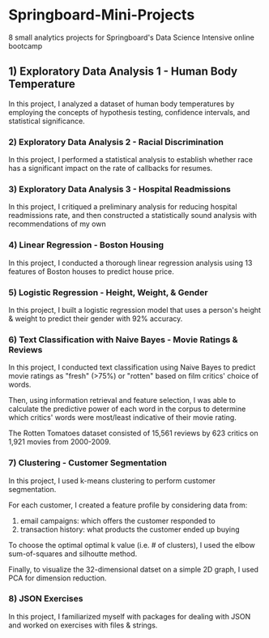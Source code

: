 # Springboard-Mini-Projects
8 small analytics projects for Springboard's Data Science Intensive online bootcamp

## 1) Exploratory Data Analysis 1 - Human Body Temperature
In this project, I analyzed a dataset of human body temperatures by employing the concepts of hypothesis testing, confidence intervals, and statistical significance.

### 2) Exploratory Data Analysis 2 - Racial Discrimination
In this project, I performed a statistical analysis to establish whether race has a significant impact on the rate of callbacks for resumes.

### 3) Exploratory Data Analysis 3 - Hospital Readmissions
In this project, I critiqued a preliminary analysis for reducing hospital readmissions rate, and then constructed a statistically sound analysis with recommendations of my own

### 4) Linear Regression - Boston Housing
In this project, I conducted a thorough linear regression analysis using 13 features of Boston houses to predict house price.

### 5) Logistic Regression - Height, Weight, & Gender
In this project, I built a logistic regression model that uses a person's height & weight to predict their gender with 92% accuracy.

### 6) Text Classification with Naive Bayes - Movie Ratings & Reviews
In this project, I conducted text classification using Naive Bayes to predict movie ratings as "fresh" (>75%) or "rotten" based on film critics' choice of words.

Then, using information retrieval and feature selection, I was able to calculate the predictive power of each word in the corpus to determine which critics' words were most/least indicative of their movie rating.

The Rotten Tomatoes dataset consisted of 15,561 reviews by 623 critics on 1,921 movies from 2000-2009.

### 7) Clustering - Customer Segmentation
In this project, I used k-means clustering to perform customer segmentation.

For each customer, I created a feature profile by considering data from:
1) email campaigns: which offers the customer responded to
2) transaction history: what products the customer ended up buying

To choose the optimal optimal k value (i.e. # of clusters), I used the elbow sum-of-squares and silhoutte method.

Finally, to visualize the 32-dimensional datset on a simple 2D graph, I used PCA for dimension reduction.

### 8) JSON Exercises
In this project, I familiarized myself with packages for dealing with JSON and worked on exercises with files & strings.
